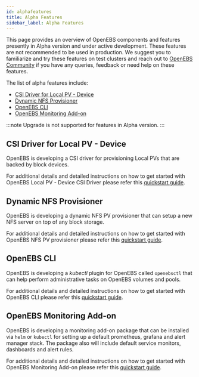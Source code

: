 ```yaml
---
id: alphafeatures
title: Alpha Features
sidebar_label: Alpha Features
---
```


This page provides an overview of OpenEBS components and features presently in Alpha version and under active development. These features are not recommended to be used in production. We suggest you to familiarize and try these features on test clusters and reach out to [OpenEBS Community](/docs/introduction/support) if you have any queries, feedback or need help on these features.

The list of alpha features include:

- [CSI Driver for Local PV - Device](#csi-driver-for-local-pv-device)
- [Dynamic NFS Provisioner](#dynamic-nfs-provisioner)
- [OpenEBS CLI](#openebs-cli)
- [OpenEBS Monitoring Add-on](#openebs-monitoring-add-on)

:::note
Upgrade is not supported for features in Alpha version.
:::

## CSI Driver for Local PV - Device

OpenEBS is developing a CSI driver for provisioning Local PVs that are backed by block devices.

For additional details and detailed instructions on how to get started with OpenEBS Local PV - Device CSI Driver please refer this [quickstart guide](https://github.com/openebs/device-localpv).

## Dynamic NFS Provisioner

OpenEBS is developing a dynamic NFS PV provisioner that can setup a new NFS server on top of any block storage.

For additional details and detailed instructions on how to get started with OpenEBS NFS PV provisioner please refer this [quickstart guide](https://github.com/openebs/dynamic-nfs-provisioner).

## OpenEBS CLI

OpenEBS is developing a _kubectl_ plugin for OpenEBS called `openebsctl` that can help perform administrative tasks on OpenEBS volumes and pools.

For additional details and detailed instructions on how to get started with OpenEBS CLI please refer this [quickstart guide](https://github.com/openebs/openebsctl).

## OpenEBS Monitoring Add-on

OpenEBS is developing a monitoring add-on package that can be installed via `helm` or `kubectl` for setting up a default prometheus, grafana and alert manager stack. The package also will include default service monitors, dashboards and alert rules.

For additional details and detailed instructions on how to get started with OpenEBS Monitoring Add-on please refer this [quickstart guide](https://github.com/openebs/monitoring).
